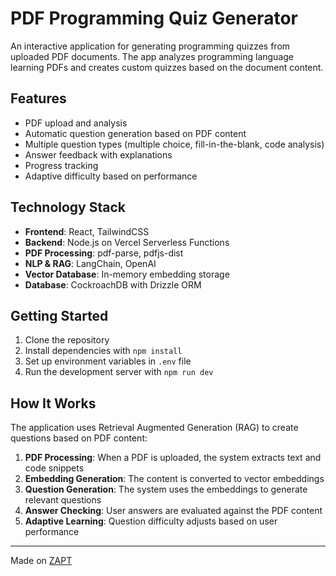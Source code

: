 # PDF Programming Quiz Generator

An interactive application for generating programming quizzes from uploaded PDF documents. The app analyzes programming language learning PDFs and creates custom quizzes based on the document content.

## Features

- PDF upload and analysis
- Automatic question generation based on PDF content
- Multiple question types (multiple choice, fill-in-the-blank, code analysis)
- Answer feedback with explanations
- Progress tracking
- Adaptive difficulty based on performance

## Technology Stack

- **Frontend**: React, TailwindCSS
- **Backend**: Node.js on Vercel Serverless Functions
- **PDF Processing**: pdf-parse, pdfjs-dist
- **NLP & RAG**: LangChain, OpenAI
- **Vector Database**: In-memory embedding storage
- **Database**: CockroachDB with Drizzle ORM

## Getting Started

1. Clone the repository
2. Install dependencies with `npm install`
3. Set up environment variables in `.env` file
4. Run the development server with `npm run dev`

## How It Works

The application uses Retrieval Augmented Generation (RAG) to create questions based on PDF content:

1. **PDF Processing**: When a PDF is uploaded, the system extracts text and code snippets
2. **Embedding Generation**: The content is converted to vector embeddings
3. **Question Generation**: The system uses the embeddings to generate relevant questions
4. **Answer Checking**: User answers are evaluated against the PDF content
5. **Adaptive Learning**: Question difficulty adjusts based on user performance

---

Made on [ZAPT](https://www.zapt.ai)